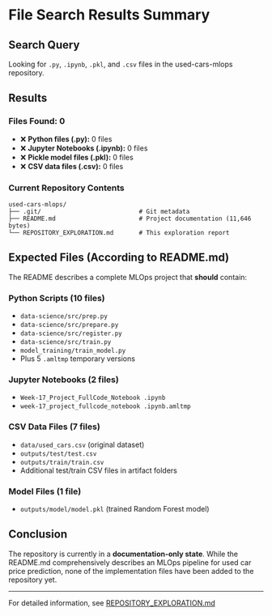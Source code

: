 # File Search Results Summary

## Search Query
Looking for `.py`, `.ipynb`, `.pkl`, and `.csv` files in the used-cars-mlops repository.

## Results

### Files Found: 0

- ❌ **Python files (.py):** 0 files
- ❌ **Jupyter Notebooks (.ipynb):** 0 files
- ❌ **Pickle model files (.pkl):** 0 files
- ❌ **CSV data files (.csv):** 0 files

### Current Repository Contents

```
used-cars-mlops/
├── .git/                           # Git metadata
├── README.md                       # Project documentation (11,646 bytes)
└── REPOSITORY_EXPLORATION.md       # This exploration report
```

## Expected Files (According to README.md)

The README describes a complete MLOps project that **should** contain:

### Python Scripts (10 files)
- `data-science/src/prep.py`
- `data-science/src/prepare.py`
- `data-science/src/register.py`
- `data-science/src/train.py`
- `model_training/train_model.py`
- Plus 5 `.amltmp` temporary versions

### Jupyter Notebooks (2 files)
- `Week-17_Project_FullCode_Notebook .ipynb`
- `week-17_project_fullcode_notebook .ipynb.amltmp`

### CSV Data Files (7 files)
- `data/used_cars.csv` (original dataset)
- `outputs/test/test.csv`
- `outputs/train/train.csv`
- Additional test/train CSV files in artifact folders

### Model Files (1 file)
- `outputs/model/model.pkl` (trained Random Forest model)

## Conclusion

The repository is currently in a **documentation-only state**. While the README.md comprehensively describes an MLOps pipeline for used car price prediction, none of the implementation files have been added to the repository yet.

---

For detailed information, see [REPOSITORY_EXPLORATION.md](./REPOSITORY_EXPLORATION.md)
